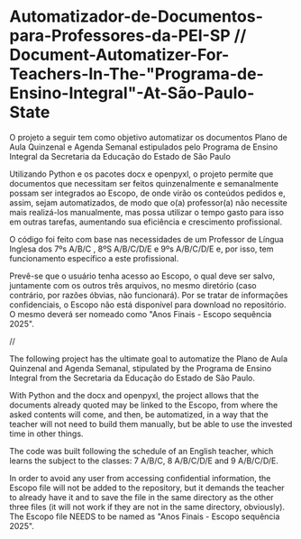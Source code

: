 # Automatizador-de-Documentos-para-Professores-da-PEI-SP // Document-Automatizer-For-Teachers-In-The-"Programa-de-Ensino-Integral"-At-São-Paulo-State

O projeto a seguir tem como objetivo automatizar os documentos Plano de Aula Quinzenal e Agenda Semanal estipulados pelo Programa de Ensino Integral da Secretaria da Educação do Estado de São Paulo

Utilizando Python e os pacotes docx e openpyxl, o projeto permite que documentos que necessitam ser feitos quinzenalmente e semanalmente possam ser integrados ao Escopo, de onde virão os conteúdos pedidos e, assim, sejam automatizados, de modo que o(a) professor(a) não necessite mais realizá-los manualmente, mas possa utilizar o tempo gasto para isso em outras tarefas, aumentando sua eficiência e crescimento profissional.

O código foi feito com base nas necessidades de um Professor de Língua Inglesa dos 7ºs A/B/C , 8ºS A/B/C/D/E e 9ºs A/B/C/D/E e, por isso, tem funcionamento específico a este profissional.

Prevê-se que o usuário tenha acesso ao Escopo, o qual deve ser salvo, juntamente com os outros três arquivos, no mesmo diretório (caso contrário, por razões óbvias, não funcionará). Por se tratar de informações confidenciais, o Escopo não está disponível para download no repositório. O mesmo deverá ser nomeado como "Anos Finais - Escopo sequência 2025".

//

The following project has the ultimate goal to automatize the Plano de Aula Quinzenal and Agenda Semanal, stipulated by the Programa de Ensino Integral from the Secretaria da Educação do Estado de São Paulo.

With Python and the docx and openpyxl, the project allows that the documents already quoted may be linked to the Escopo, from where the asked contents will come, and then, be automatized, in a way that the teacher will not need to build them manually, but be able to use the invested time in other things.

The code was built following the schedule of an English teacher, which learns the subject to the classes: 7 A/B/C, 8 A/B/C/D/E and 9 A/B/C/D/E.

In order to avoid any user from accessing confidential information, the Escopo file will not be added to the repository, but it demands the teacher to already have it and to save the file in the same directory as the other three files (it will not work if they are not in the same directory, obviously). The Escopo file NEEDS to be named as "Anos Finais - Escopo sequência 2025".
